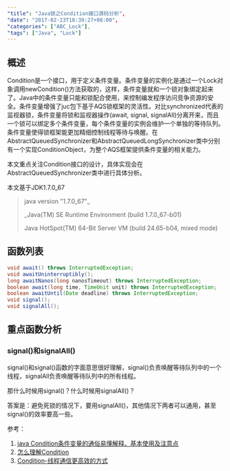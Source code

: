 ```yaml
---
"title": "Java锁之Condition接口源码分析",
"date": "2017-02-23T18:39:27+08:00",
"categories": ["ABC_Lock"],
"tags": ["Java", "Lock"]
---
```


## 概述

Condition是一个接口，用于定义条件变量。条件变量的实例化是通过一个Lock对象调用newCondition()方法获取的，这样，条件变量就和一个锁对象绑定起来了。Java中的条件变量只能和锁配合使用，来控制编发程序访问竞争资源的安全。条件变量增强了juc包下基于AQS锁框架的灵活性。对比synchronized代表的监视器锁，条件变量将锁和监视器操作(await, signal, signalAll)分离开来，而且一个锁可以绑定多个条件变量，每个条件变量的实例会维护一个单独的等待队列。条件变量使得锁框架能更加精细控制线程等待与唤醒。在AbstractQueuedSynchronizer和AbstractQueuedLongSynchronizer类中分别有一个实现ConditionObject，为整个AQS框架提供条件变量的相关能力。



本文重点关注Condition接口的设计，具体实现会在AbstractQueuedSynchronizer类中进行具体分析。



本文基于JDK1.7.0_67

> java version "1.7.0_67"_
>
> _Java(TM) SE Runtime Environment (build 1.7.0_67-b01)
>
> Java HotSpot(TM) 64-Bit Server VM (build 24.65-b04, mixed mode)



## 函数列表

```java
void await() throws InterruptedException;
void awaitUninterruptibly();
long awaitNanos(long nanosTimeout) throws InterruptedException;
boolean await(long time, TimeUnit unit) throws InterruptedException;
boolean awaitUntil(Date deadline) throws InterruptedException;
void signal();
void signalAll();
```



## 重点函数分析

### signal()和signalAll()

signal()和signal()函数的字面意思很好理解，signal()负责唤醒等待队列中的一个线程，signalAll负责唤醒等待队列中的所有线程。

那什么时候用signal()？什么时候用signalAll()？

答案是：避免死锁的情况下，要用signalAll()，其他情况下两者可以通用，甚至signal()的效率要高一些。



参考：

1. [java Condition条件变量的通俗易懂解释、基本使用及注意点](http://www.cnblogs.com/zhjh256/p/6389168.html)
2. [怎么理解Condition](http://ifeve.com/understand-condition/)
3. [Condition-线程通信更高效的方式](http://blog.csdn.net/ghsau/article/details/7481142)
